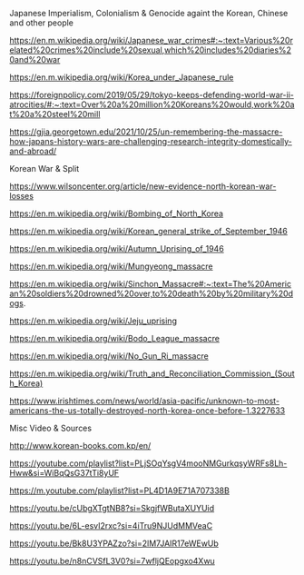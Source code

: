 Japanese Imperialism, Colonialism & Genocide againt the Korean, Chinese and other people

https://en.m.wikipedia.org/wiki/Japanese_war_crimes#:~:text=Various%20related%20crimes%20include%20sexual,which%20includes%20diaries%20and%20war

https://en.m.wikipedia.org/wiki/Korea_under_Japanese_rule

https://foreignpolicy.com/2019/05/29/tokyo-keeps-defending-world-war-ii-atrocities/#:~:text=Over%20a%20million%20Koreans%20would,work%20at%20a%20steel%20mill

https://gjia.georgetown.edu/2021/10/25/un-remembering-the-massacre-how-japans-history-wars-are-challenging-research-integrity-domestically-and-abroad/

Korean War & Split

https://www.wilsoncenter.org/article/new-evidence-north-korean-war-losses

https://en.m.wikipedia.org/wiki/Bombing_of_North_Korea

https://en.m.wikipedia.org/wiki/Korean_general_strike_of_September_1946

https://en.m.wikipedia.org/wiki/Autumn_Uprising_of_1946

https://en.m.wikipedia.org/wiki/Mungyeong_massacre

https://en.m.wikipedia.org/wiki/Sinchon_Massacre#:~:text=The%20American%20soldiers%20drowned%20over,to%20death%20by%20military%20dogs.

https://en.m.wikipedia.org/wiki/Jeju_uprising

https://en.m.wikipedia.org/wiki/Bodo_League_massacre

https://en.m.wikipedia.org/wiki/No_Gun_Ri_massacre

https://en.m.wikipedia.org/wiki/Truth_and_Reconciliation_Commission_(South_Korea)

https://www.irishtimes.com/news/world/asia-pacific/unknown-to-most-americans-the-us-totally-destroyed-north-korea-once-before-1.3227633

Misc Video & Sources

http://www.korean-books.com.kp/en/

https://youtube.com/playlist?list=PLjSOqYsgV4mooNMGurkqsyWRFs8Lh-Hww&si=WiBqQsG37tTi8yUF

https://m.youtube.com/playlist?list=PL4D1A9E71A707338B

https://youtu.be/cUbgXTgtNB8?si=SkgjfWButaXUYUid

https://youtu.be/6L-esvI2rxc?si=4iTru9NJUdMMVeaC

https://youtu.be/Bk8U3YPAZzo?si=2lM7JAIR17eWEwUb

https://youtu.be/n8nCVSfL3V0?si=7wfljQEopgxo4Xwu




